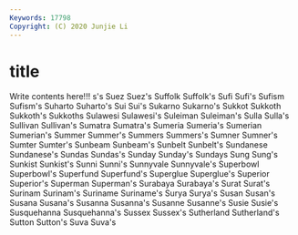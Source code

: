```yaml
---
Keywords: 17798
Copyright: (C) 2020 Junjie Li
---
```


# title

Write contents here!!!
s's 
Suez 
Suez's
Suffolk 
Suffolk's 
Sufi 
Sufi's 
Sufism 
Sufism's 
Suharto 
Suharto's 
Sui 
Sui's
Sukarno 
Sukarno's 
Sukkot 
Sukkoth 
Sukkoth's 
Sukkoths 
Sulawesi 
Sulawesi's 
Suleiman 
Suleiman's
Sulla 
Sulla's 
Sullivan 
Sullivan's 
Sumatra 
Sumatra's 
Sumeria 
Sumeria's 
Sumerian 
Sumerian's
Summer 
Summer's 
Summers 
Summers's 
Sumner 
Sumner's 
Sumter 
Sumter's 
Sunbeam 
Sunbeam's
Sunbelt 
Sunbelt's 
Sundanese 
Sundanese's 
Sundas 
Sundas's 
Sunday 
Sunday's 
Sundays 
Sung
Sung's 
Sunkist 
Sunkist's 
Sunni 
Sunni's 
Sunnyvale 
Sunnyvale's 
Superbowl 
Superbowl's 
Superfund
Superfund's 
Superglue 
Superglue's 
Superior 
Superior's 
Superman 
Superman's 
Surabaya 
Surabaya's 
Surat
Surat's 
Surinam 
Surinam's 
Suriname 
Suriname's 
Surya 
Surya's 
Susan 
Susan's 
Susana
Susana's 
Susanna 
Susanna's 
Susanne 
Susanne's 
Susie 
Susie's 
Susquehanna 
Susquehanna's 
Sussex
Sussex's 
Sutherland 
Sutherland's 
Sutton 
Sutton's 
Suva 
Suva's 
